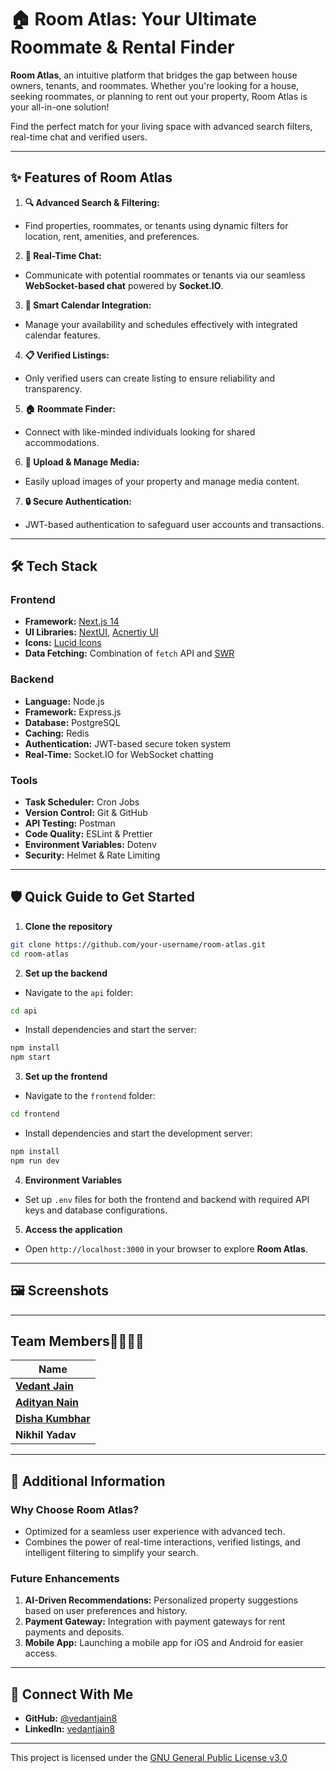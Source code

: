 # 🏠 **Room Atlas: Your Ultimate Roommate & Rental Finder** 

**Room Atlas**, an intuitive platform that bridges the gap between house owners, tenants, and roommates. Whether you're looking for a house, seeking roommates, or planning to rent out your property, Room Atlas is your all-in-one solution!

Find the perfect match for your living space with advanced search filters, real-time chat and verified users.

---

## ✨ **Features of Room Atlas**

1. **🔍 Advanced Search & Filtering:**
 - Find properties, roommates, or tenants using dynamic filters for location, rent, amenities, and preferences.

2. **💬 Real-Time Chat:**
 - Communicate with potential roommates or tenants via our seamless **WebSocket-based chat** powered by **Socket.IO**.

3. **📅 Smart Calendar Integration:**
 - Manage your availability and schedules effectively with integrated calendar features.

4. **📋 Verified Listings:**
 - Only verified users can create listing to ensure reliability and transparency.

5. **🏠 Roommate Finder:**
 - Connect with like-minded individuals looking for shared accommodations.

6. **📸 Upload & Manage Media:**
 - Easily upload images of your property and manage media content.

7. **🔒 Secure Authentication:**
 - JWT-based authentication to safeguard user accounts and transactions.

---

## 🛠️ **Tech Stack**

### **Frontend**
- **Framework:** [Next.js 14](https://nextjs.org/)
- **UI Libraries:** [NextUI](https://nextui.org/), [Acnertiy UI](https://acernity.io/)
- **Icons:** [Lucid Icons](https://lucid.icons.com)
- **Data Fetching:** Combination of `fetch` API and [SWR](https://swr.vercel.app/)

### **Backend**
- **Language:** Node.js
- **Framework:** Express.js
- **Database:** PostgreSQL
- **Caching:** Redis
- **Authentication:** JWT-based secure token system
- **Real-Time:** Socket.IO for WebSocket chatting

### **Tools**
- **Task Scheduler:** Cron Jobs
- **Version Control:** Git & GitHub
- **API Testing:** Postman
- **Code Quality:** ESLint & Prettier
- **Environment Variables:** Dotenv
- **Security:** Helmet & Rate Limiting

---

## 🛡️ **Quick Guide to Get Started**

1. **Clone the repository**
 ```bash
 git clone https://github.com/your-username/room-atlas.git
 cd room-atlas
 ```

2. **Set up the backend**
 - Navigate to the `api` folder:
 ```bash
 cd api
 ```
 - Install dependencies and start the server:
 ```bash
 npm install
 npm start
 ```

3. **Set up the frontend**
 - Navigate to the `frontend` folder:
 ```bash
 cd frontend
 ```
 - Install dependencies and start the development server:
 ```bash
 npm install
 npm run dev
 ```

4. **Environment Variables**
 - Set up `.env` files for both the frontend and backend with required API keys and database configurations.

5. **Access the application**
 - Open `http://localhost:3000` in your browser to explore **Room Atlas**.

---

## 🖼️ **Screenshots**

---

## **Team Members**👨‍💻👩‍💻

| Name |  
|--------------------|
| **[Vedant Jain](https://github.com/vedantjain8)**|  
| **[Adityan Nain](https://github.com/adityannair007)**| 
| **[Disha Kumbhar](https://github.com/dishakumbhar)**|
| **Nikhil Yadav**| 

---

## 📖 **Additional Information**

### **Why Choose Room Atlas?**
- Optimized for a seamless user experience with advanced tech.
- Combines the power of real-time interactions, verified listings, and intelligent filtering to simplify your search.

### **Future Enhancements**
1. **AI-Driven Recommendations:** Personalized property suggestions based on user preferences and history.
2. **Payment Gateway:** Integration with payment gateways for rent payments and deposits.
3. **Mobile App:** Launching a mobile app for iOS and Android for easier access.

---

## 🚀 **Connect With Me**

- **GitHub:** [@vedantjain8](https://github.com/vedantjain8)
- **LinkedIn:** [vedantjain8](https://www.linkedin.com/in/vedantjain8/)

---

This project is licensed under the [GNU General Public License v3.0](https://github.com/vedantjain8/room-atlas/blob/dev/LICENSE)